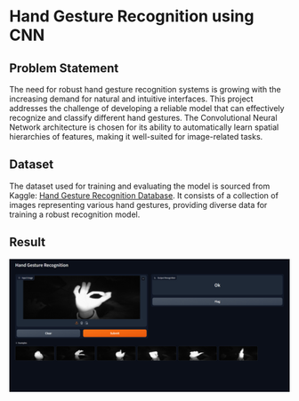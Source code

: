 # Hand Gesture Recognition using CNN

## Problem Statement

The need for robust hand gesture recognition systems is growing with the increasing demand for natural and intuitive interfaces. This project addresses the challenge of developing a reliable model that can effectively recognize and classify different hand gestures. The Convolutional Neural Network architecture is chosen for its ability to automatically learn spatial hierarchies of features, making it well-suited for image-related tasks.

## Dataset

The dataset used for training and evaluating the model is sourced from Kaggle: [Hand Gesture Recognition Database](https://www.kaggle.com/gti-upm/leapgestrecog). It consists of a collection of images representing various hand gestures, providing diverse data for training a robust recognition model.

## Result

![Mall-customer-segmentation](https://github.com/Adil213629101/PRODIGY_ML_04/blob/main/Thumbnail.png)
